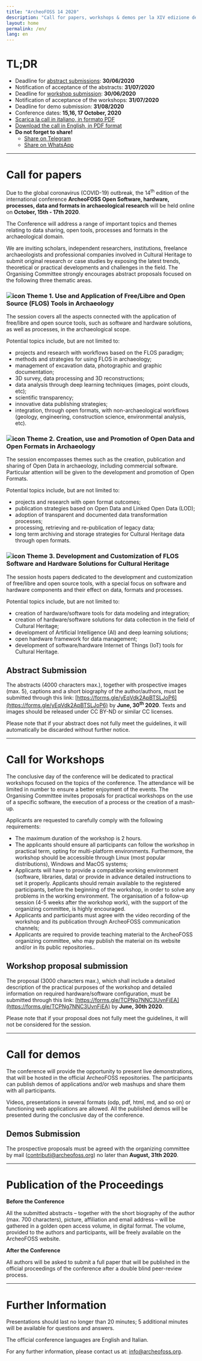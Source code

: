 ```yaml
---
title: "ArcheoFOSS 14 2020"
description: "Call for papers, workshops & demos per la XIV edizione del convegno Internazionale ArcheoFOSS: software, hardware, processi, dati e formati aperti nella ricerca archeologica"
layout: home
permalink: /en/
lang: en
---
```


# TL;DR
- Deadline for [abstract submissions](https://forms.gle/yEqVdk2ApBTSLJoP6): **30/06/2020**
- Notification of acceptance of the abstracts: **31/07/2020**
- Deadline for [workshop submission](https://forms.gle/TCPNg7NNC3UvnFiEA): **30/06/2020**
- Notification of acceptance of the workshops: **31/07/2020**
- Deadline for demo submission: **31/08/2020**
- Conference dates: **15,16, 17 October, 2020**
- [Scarica la call in italiano, in formato PDF](../call-for-papers-ArcheoFOSS-XIV-2020-it.pdf)
- [Download the call in English, in PDF format](../call-for-papers-ArcheoFOSS-XIV-2020-en.pdf)
- **Do not forget to share!**
    - [Share on Telegram](https://telegram.me/share/url?url=https://2020.archeofoss.org&text=Opened+call+for+papers+workshops+and+demos)
    - [Share on WhatsApp](https://wa.me/?text=https://2020.archeofoss.org+Opened+call+for+papers+workshops+and+demos)

---

# Call for papers
Due to the global coronavirus (COVID-19) outbreak, 
the 14<sup>th</sup> edition of the international conference 
**ArcheoFOSS Open Software, hardware, processes, data and formats in archaeological research** 
will be held online on **October, 15th - 17th 2020**.

The Conference will address a range of important topics and themes relating to data sharing, open tools, processes and formats in the archaeological domain.

We are inviting scholars, independent researchers, institutions, freelance archaeologists and professional companies involved in Cultural Heritage to submit original research or case studies by exposing the latest trends, theoretical or practical developments and challenges in the field. The Organising Committee strongly encourages abstract proposals focused on the following three thematic areas.


### ![icon](../images/icons/trowel.svg "Trowel") Theme 1. Use and Application of Free/Libre and Open Source (FLOS) Tools in Archaeology 

The session covers all the aspects connected with the application of free/libre and open source tools, such as software and hardware solutions, as well as processes, in the archaeological scope.

Potential topics include, but are not limited to:
- projects and research with workflows based on the FLOS paradigm;
- methods and strategies for using FLOS in archaeology;
- management of excavation data, photographic and graphic documentation;
- 3D survey, data processing and 3D reconstructions;
- data analysis through deep learning techniques (images, point clouds, etc);
- scientific transparency;
- innovative data publishing strategies;
- integration, through open formats, with non-archaeological workflows (geology, engineering, construction science, environmental analysis, etc).


### ![icon](../images/icons/share.svg "Share") Theme 2. Creation, use and Promotion of Open Data and Open Formats in Archaeology

The session encompasses themes such as the creation, publication and sharing of Open Data in archaeology, including commercial software. Particular attention will be given to the development and promotion of Open Formats. 

Potential topics include, but are not limited to:
- projects and research with open format outcomes;
- publication strategies based on Open Data and Linked Open Data (LOD);
- adoption of transparent and documented data transformation processes;
- processing, retrieving and re-publication of legacy data;
- long term archiving and storage strategies for Cultural Heritage data through open formats.

### ![icon](../images/icons/gears.svg "Gears") Theme 3. Development and Customization of FLOS Software and Hardware Solutions for Cultural Heritage 

The session hosts papers dedicated to the development and customization of free/libre and open source tools, with a special focus on software and hardware components and their effect on data, formats and processes.

Potential topics include, but are not limited to:
- creation of hardware/software tools for data modeling and integration;
- creation of hardware/software solutions for data collection in the field of Cultural Heritage;
- development of Artificial Intelligence (AI) and deep learning solutions;
- open hardware framework for data management;
- development of software/hardware Internet of Things (IoT) tools for Cultural Heritage.

## Abstract Submission
The abstracts (4000 characters max.), together with prospective images (max. 5), 
captions and a short biography of the author/authors, must be submitted 
through this link: [https://forms.gle/yEqVdk2ApBTSLJoP6](https://forms.gle/yEqVdk2ApBTSLJoP6) 
by **June, 30<sup>th</sup> 2020**. Texts and images should be released under CC BY-ND or similar CC licenses.

Please note that if your abstract does not fully meet the guidelines, it will automatically be discarded without further notice.

---

# Call for Workshops
The conclusive day of the conference will be dedicated to practical workshops 
focused on the topics of the conference. The attendance will be limited in 
number to ensure a better enjoyment of the events. The Organising Committee 
invites proposals for practical workshops on the use of a specific software, 
the execution of a process or the creation of a mash-up.

Applicants are requested to carefully comply with the following requirements:
- The maximum duration of the workshop is 2 hours.
- The applicants should ensure all participants can follow the workshop in practical term, 
opting for multi-platform environments. Furthermore, the workshop should be accessible 
through Linux (most popular distributions), Windows and MacOS systems;
- Applicants will have to provide a compatible working environment (software, libraries, 
data) or provide in advance detailed instructions to set it properly. Applicants should 
remain available to the registered participants, before the beginning of the workshop, in 
order to solve any problems in the working environment. The organisation of a follow-up 
session (4-5 weeks after the workshop work), with the support of the organizing committee, 
is highly encouraged.
- Applicants and participants must agree with the video recording of the workshop 
and its publication through ArcheoFOSS communication channels;
- Applicants are required to provide teaching material to the ArcheoFOSS organizing 
committee, who may publish the material on its website and/or in its public repositories..

## Workshop proposal submission
The proposal (3000 characters max.), which shall include a detailed description 
of the practical purposes of the workshop and detailed information on required
hardware/software configuration, must be submitted through this link: 
[https://forms.gle/TCPNg7NNC3UvnFiEA](https://forms.gle/TCPNg7NNC3UvnFiEA) by **June, 30th 2020**.

Please note that if your proposal does not fully meet the guidelines, it will not be considered for the session.

---

# Call for demos
The conference will provide the opportunity to present live demonstrations, 
that will be hosted in the official ArcheoFOSS repositories. The participants 
can publish demos of applications and/or web mashups and share them with all participants.

Videos, presentations in several formats (odp, pdf, html, md, and so on) or functioning 
web applications are allowed. All the published demos will be presented during 
the conclusive day of the conference.


## Demos Submission
The prospective proposals must be agreed with the organizing committee by mail 
([contributi@archeofoss.org](mailto:contributi@archeofoss.org)) no later 
than **August, 31th 2020**.

---

# Publication of the Proceedings

**Before the Conference**

All the submitted abstracts – together with the short biography of the author (max. 700 characters), picture, affiliation and email address – will be gathered in a golden open access volume, in digital format. The volume, provided to the authors and participants, will be freely available on the ArcheoFOSS website.

**After the Conference**

All authors will be asked to submit a full paper that will be published in the official proceedings of the conference after a double blind peer-review process. 


---

# Further Information

Presentations should last no longer than 20 minutes; 
5 additional minutes will be available for questions and answers.

The official conference languages are English and Italian.

For any further information, please contact us at: [info@archeofoss.org](mailto:info@archeofoss.org).
